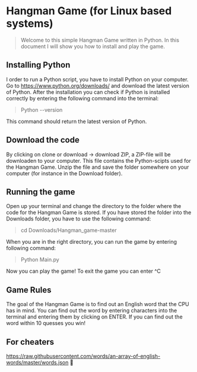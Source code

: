 # Hangman Game (for Linux based systems)

> Welcome to this simple Hangman Game written in Python. In this document I will show you how to install and play the game.

## Installing Python

I order to run a Python script, you have to install Python on your computer. Go to https://www.python.org/downloads/ and download the latest version of Python. After the installation you can check if Python is installed correctly by entering the following command into the terminal:

> Python --version

This command should return the latest version of Python.

## Download the code
By clicking on clone or download -> download ZIP, a ZIP-file will be downloaden to your computer. This file contains the Python-scipts used for the Hangman Game. Unzip the file and save the folder somewhere on your computer (for instance in the Download folder).

## Running the game
Open up your terminal and change the directory to the folder where the code for the Hangman Game is stored. If you have stored the folder into the Downloads folder, you have to use the following command:

> cd Downloads/Hangman_game-master

When you are in the right directory, you can run the game by entering following command:

> Python Main.py

Now you can play the game! To exit the game you can enter ^C

## Game Rules
The goal of the Hangman Game is to find out an English word that the CPU has in mind. You can find out the word by entering characters into the terminal and entering them by clicking on ENTER. If you can find out the word within 10 quesses you win!

## For cheaters 
https://raw.githubusercontent.com/words/an-array-of-english-words/master/words.json :tada: 
